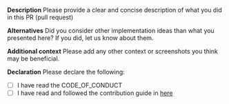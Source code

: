**Description**
Please provide a clear and concise description of what you did in this PR (pull request)

**Alternatives**
Did you consider other implementation ideas than what you presented here? If you did, let us know about them.

**Additional context**
Please add any other context or screenshots you think may be beneficial.

**Declaration**
Please declare the following:

- [ ] I have read the CODE_OF_CONDUCT
- [ ] I have read and followed the contribution guide in [here](https://eddington.readthedocs.io/en/latest/community/contribution_guide.html)